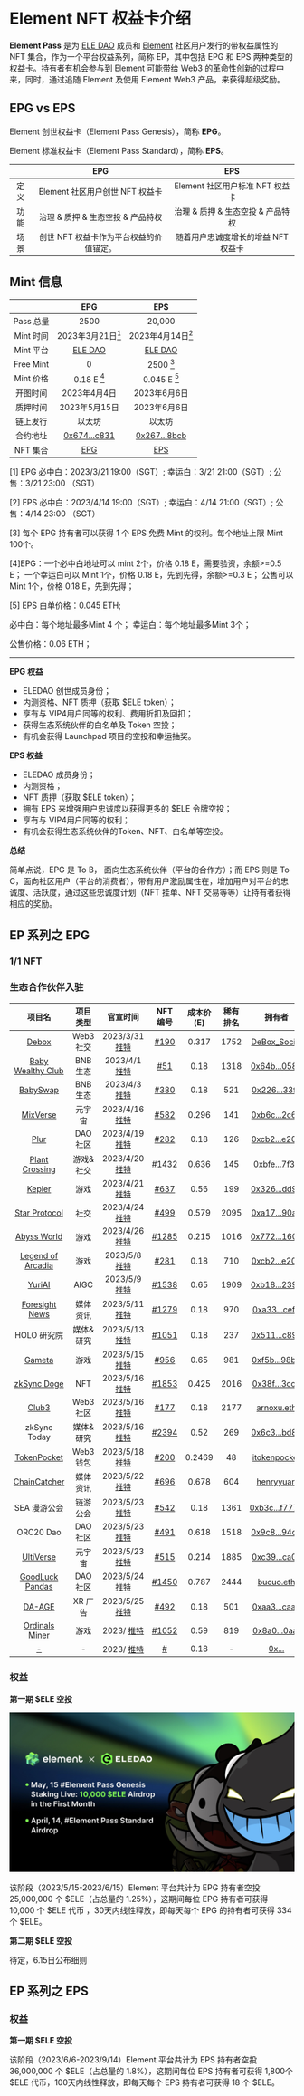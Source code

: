 # Element NFT 权益卡介绍 
**Element Pass** 是为 [ELE DAO](https://eledao.io) 成员和 [Element](https://element.market) 社区用户发行的带权益属性的 NFT 集合，作为一个平台权益系列，简称 EP，其中包括 EPG 和 EPS 两种类型的权益卡。持有者有机会参与到 Element 可能带给 Web3 的革命性创新的过程中来，同时，通过追随 Element 及使用 Element Web3 产品，来获得超级奖励。
## EPG vs EPS
Element 创世权益卡（Element Pass Genesis），简称 **EPG**。


Element 标准权益卡（Element Pass Standard），简称 **EPS**。


||EPG|EPS|
|:--:|:--:|:--:|
|定义|Element 社区用户创世 NFT 权益卡|Element 社区用户标准 NFT 权益卡|
|功能|治理 & 质押 & 生态空投 & 产品特权|治理 & 质押 & 生态空投 & 产品特权|
|场景|创世 NFT 权益卡作为平台权益的价值锚定。|随着用户忠诚度增长的增益 NFT 权益卡|


## Mint 信息

||EPG|EPS|
|:--:|:--:|:--:|
|Pass 总量|2500|20,000|
|Mint 时间|2023年3月21日[<sup>1</sup>](#desc)|2023年4月14日[<sup>2</sup>](#desc)|
|Mint 平台|[ELE DAO](https://eledao.io)|[ELE DAO](https://eledao.io)|
|Free Mint|0|2500 [<sup>3</sup>](#desc)|
|Mint 价格|0.18 E [<sup>4</sup>](#desc)|0.045 E [<sup>5</sup>](#desc)|
|开图时间|2023年4月4日|2023年6月6日|
|质押时间|2023年5月15日|2023年6月6日|
|链上发行|以太坊|以太坊|
|合约地址|[0x674...c831](https://etherscan.io/address/0x67405cadb820c2d89b8d6da3e42ef6a39089c831)|[0x267...8bcb](https://etherscan.io/address/0x2675616c14eb3f56db556c1ff95aaf2a19c88bcb)|
|NFT 集合|[EPG](https://element.market/collections/element-pass-genesis)|[EPS](https://element.market/collections/element-pass-standard)|


<div id="desc"></div>

[1] 
EPG 必中白：2023/3/21 19:00（SGT）; 幸运白：3/21 21:00（SGT）; 公售：3/21 23:00 （SGT）

[2] EPS 必中白：2023/4/14 19:00（SGT）; 幸运白：4/14 21:00（SGT）; 公售：4/14 23:00 （SGT）

[3] 每个 EPG 持有者可以获得 1 个 EPS 免费 Mint 的权利。每个地址上限 Mint 100个。

[4]EPG：一个必中白地址可以 mint 2个，价格 0.18 E，需要验资，余额>=0.5 E；
一个幸运白可以 Mint 1个，价格 0.18 E，先到先得，余额>=0.3 E；
公售可以 Mint 1个，价格 0.18 E，先到先得；

[5] EPS 白单价格：0.045 ETH; 

必中白：每个地址最多Mint 4 个；
幸运白：每个地址最多Mint 3个；

公售价格：0.06 ETH；


***

**EPG 权益**

- ELEDAO 创世成员身份；
- 内测资格、NFT 质押（获取 $ELE token）；
- 享有与 VIP4用户同等的权利、费用折扣及回扣；
- 获得生态系统伙伴的白名单及 Token 空投；
- 有机会获得 Launchpad 项目的空投和幸运抽奖。

**EPS 权益**

- ELEDAO 成员身份；
- 内测资格；
- NFT 质押（获取 $ELE token）；
- 拥有 EPS 来增强用户忠诚度以获得更多的 $ELE 令牌空投；
- 享有与 VIP4用户同等的权利；
- 有机会获得生态系统伙伴的Token、NFT、白名单等空投。 

**总结**

简单点说，EPG 是 To B， 面向生态系统伙伴（平台的合作方）；而 EPS 则是 To C，面向社区用户（平台的消费者），带有用户激励属性在，增加用户对平台的忠诚度、活跃度，通过这些忠诚度计划（NFT 挂单、NFT 交易等等）让持有者获得相应的奖励。


## EP 系列之 EPG


### 1/1 NFT


### 生态合作伙伴入驻

|项目名|项目类型|官宣时间| NFT 编号| 成本价(E)|稀有排名|拥有者|
|:--:|:--:|:--:|:--:|:--:|:--:|:--:|
|[Debox](https://debox.pro/)|Web3 社交|2023/3/31 [推特](https://twitter.com/DeBox_Social/status/1641707256919265280?s=20)|[#190](https://element.market/assets/ethereum/0x67405cadb820c2d89b8d6da3e42ef6a39089c831/190)|0.317|1752|[DeBox_Social](https://element.market/account/0x36ff2468daa79f52d88d7359a631cf7ab4bdc8bb)|
|[Baby Wealthy Club](https://babywealthyclub.com/)|BNB 生态|2023/4/1 [推特](https://twitter.com/BabyWealthyClub/status/1642055523674771461?s=20)|[#51](https://element.market/assets/ethereum/0x67405cadb820c2d89b8d6da3e42ef6a39089c831/51)|0.18|1318|[0x64b...0587](https://element.market/account/0x64bbd415477825825602373232121a3034a20587)|
|[BabySwap](https://home.babyswap.finance/)|BNB 生态|2023/4/3 [推特](https://twitter.com/babyswap_bsc/status/1642845900551909376?s=20)|[#380](https://element.market/assets/ethereum/0x67405cadb820c2d89b8d6da3e42ef6a39089c831/380)|0.18|521|[0x226...33f0](https://element.market/account/0x226139dcf98fef608f1fa0edebd6f799f3df33f0)|
|[MixVerse](https://www.mixverse.com/)|元宇宙|2023/4/16 [推特](https://twitter.com/Mixverse_/status/1647525243404316673?s=20)|[#582](https://element.market/assets/ethereum/0x67405cadb820c2d89b8d6da3e42ef6a39089c831/582)|0.296|141|[0xb6c...2c69](https://element.market/account/0xb6c185420522005efb2be3172bd1ac30b9a12c69)|
|[Plur](https://plur.io/)|DAO 社区|2023/4/19 [推特](https://twitter.com/PLUR_DAO/status/1648662230064582657?s=20)|[#282](https://element.market/assets/ethereum/0x67405cadb820c2d89b8d6da3e42ef6a39089c831/282)|0.18|126|[0xcb2...e204](https://element.market/account/0xcb2fdb77c60bb4aad4ed71804fc403f1e650e204)|
|[Plant Crossing](https://plant-crossing.com/)|游戏&社交|2023/4/20 [推特](https://twitter.com/PlantCrossing22/status/1648951116728791042?s=20)|[#1432](https://element.market/assets/ethereum/0x67405cadb820c2d89b8d6da3e42ef6a39089c831/1432)|0.636|145|[0xbfe...7f3e](https://element.market/account/0xbfe1851d851700d64b0c4cfdeb5fff1b88ab7f3e)|
|[Kepler](https://kepler.homes/)|游戏|2023/4/21 [推特](https://twitter.com/KeplerHomes/status/1649319423252254720?s=20)|[#637](https://element.market/assets/ethereum/0x67405cadb820c2d89b8d6da3e42ef6a39089c831/637)|0.56|199|[0x326...dd99](https://element.market/account/0x326b0a86e6fe24d781f3779191ec8c42bd2ddd99)|
|[Star Protocol](https://star.co/)|社交|2023/4/24 [推特](https://twitter.com/star_protocol/status/1650412888136495105?s=20)|[#499](https://element.market/assets/ethereum/0x67405cadb820c2d89b8d6da3e42ef6a39089c831/499)|0.579|2095|[0xa17...90a5](https://element.market/account/0xa17abe4b6fc3023521da65581424ce35a9d290a5)|
|[Abyss World](https://www.abyssworld.games/)|游戏|2023/4/26 [推特](https://twitter.com/AbyssWorldHQ/status/1651107460181295104?s=20)|[#1285](https://element.market/assets/ethereum/0x67405cadb820c2d89b8d6da3e42ef6a39089c831/1285)|0.215|1016|[0x772...1604](https://element.market/account/0x772ce7aa48558e8e31878fe79890d38f857f1604)|
|[Legend of Arcadia](https://legendofarcadia.io/)|游戏|2023/5/8 [推特](https://twitter.com/LegendofArcadia/status/1655551297880481792?s=20)|[#281](https://element.market/assets/ethereum/0x67405cadb820c2d89b8d6da3e42ef6a39089c831/281)|0.18|710|[0xcb2...e204](https://element.market/account/0xcb2fdb77c60bb4aad4ed71804fc403f1e650e204)|
|[YuriAI](http://yuri-ai.com)|AIGC|2023/5/9 [推特](https://twitter.com/YuriAI_Official/status/1655868292949774337?s=20)|[#1538](https://element.market/assets/ethereum/0x67405cadb820c2d89b8d6da3e42ef6a39089c831/1538)|0.65|1909|[0xb18...2393](https://element.market/account/0xb189f02e4a75fdff156ed077a6597d74349d2393)|
|[Foresight News](https://foresightnews.pro)|媒体资讯|2023/5/11 [推特](https://twitter.com/Foresight_News/status/1656570041381552132?s=20)|[#1279](https://element.market/assets/ethereum/0x67405cadb820c2d89b8d6da3e42ef6a39089c831/1279)|0.18|970|[0xa33...cef1](https://element.market/account/0xa331a3bafb586a4d65dce579f220dfbd5ac8cef1)|
|HOLO 研究院|媒体&研究|2023/5/13 [推特](https://twitter.com/holoinst/status/1657390416923344899?s=20)|[#1051](https://element.market/assets/ethereum/0x67405cadb820c2d89b8d6da3e42ef6a39089c831/1051)|0.18|237|[0x511...c89d](https://element.market/account/0x511b85366451f24d998a7cabeb590a7f6465c89d)|
|[Gameta](https://www.gameta.pro)|游戏|2023/5/15 [推特](https://twitter.com/Gameta_Official/status/1658079789591277572?s=20)|[#956](https://element.market/assets/ethereum/0x67405cadb820c2d89b8d6da3e42ef6a39089c831/956)|0.65|981|[0xf5b...98b2](https://element.market/account/0xf5b46f33f41b1a020d0bbbfcda9c0e93cb3598b2)|
|[zkSync Doge](http://zkdoge.org/)|NFT|2023/5/16 [推特](https://twitter.com/zksync_doge/status/1658356643669889025?s=20)|[#1853](https://element.market/assets/ethereum/0x67405cadb820c2d89b8d6da3e42ef6a39089c831/1853)|0.425|2016|[0x38f...3cc0](https://element.market/account/0x38fc3840f17b444d8a7a954ae70cd276d12e3cc0)|
|[Club3](https://www.club3.xyz/)|Web3 社区|2023/5/16 [推特](https://twitter.com/club3xyz/status/1658380414380285957?s=20)|[#177](https://element.market/assets/ethereum/0x67405cadb820c2d89b8d6da3e42ef6a39089c831/177)|0.18|2177|[arnoxu.eth](https://element.market/account/0x4ff992f801a4b363bff45961f87859777646638c)|
|zkSync Today|媒体&研究|2023/5/16 [推特](https://twitter.com/zkSyncToday_/status/1658419199071617025?s=20)|[#2394](https://element.market/assets/ethereum/0x67405cadb820c2d89b8d6da3e42ef6a39089c831/)|0.52|269|[0x6c3...bd87](https://element.market/account/0x6c34193ac410a7aa920d6c4f9176434dc8debd87)|
|[TokenPocket](https://www.tokenpocket.pro/)|Web3 钱包|2023/5/18 [推特](https://twitter.com/TokenPocket_TP/status/1659073614547755009?s=20)|[#200](https://element.market/assets/ethereum/0x67405cadb820c2d89b8d6da3e42ef6a39089c831/200)|0.2469|48|[itokenpocket](https://element.market/account/0x7a5dcacc92c7e15d61fad56c67d2edd001d142b7)|
|[ChainCatcher](https://www.chaincatcher.com/)|媒体资讯|2023/5/22 [推特](https://twitter.com/ChainCatcher_/status/1660566227646033921?s=20)|[#696](https://element.market/assets/ethereum/0x67405cadb820c2d89b8d6da3e42ef6a39089c831/696)|0.678|604|[henryyuan](https://element.market/account/0x3f24c2f6a72454afe497f54e6a18b46ed5045dee)|
|SEA 漫游公会|链游公会|2023/5/23 [推特](https://twitter.com/SNEBtongxuehui/status/1660876529486942209?s=20)|[#542](https://element.market/assets/ethereum/0x67405cadb820c2d89b8d6da3e42ef6a39089c831/542)|0.18|1361|[0xb3c...f7777](https://element.market/account/0xb3c3eb6f25dfa70c5111381b9e7a8cd0e40ff777)|
|ORC20 Dao|DAO 社区|2023/5/23 [推特](https://twitter.com/Ordinals_Orc20/status/1660916076870533120?s=20)|[#491](https://element.market/assets/ethereum/0x67405cadb820c2d89b8d6da3e42ef6a39089c831/491)|0.618|1518|[0x9c8...94d6](https://element.market/account/0x9c8337039978ec35b6b25985ddcbb25dde9e94d6)|
|[UltiVerse](https://www.ultiverse.io)|元宇宙|2023/5/23 [推特](https://twitter.com/UltiverseDAO/status/1661027608681930753?s=20)|[#515](https://element.market/assets/ethereum/0x67405cadb820c2d89b8d6da3e42ef6a39089c831/515)|0.214|1885|[0xc39...ca0c](https://element.market/account/0xc39dd31c41b136a6e9e5cdb5afca7c2b1b0dca0c)|
|[GoodLuck Pandas](https://goodluckpandas.com/)|DAO 社区|2023/5/24 [推特](https://twitter.com/GoodLuckPandas/status/1661269795348819968?s=20)|[#1450](https://element.market/assets/ethereum/0x67405cadb820c2d89b8d6da3e42ef6a39089c831/1450)|0.787|2444|[bucuo.eth](https://element.market/account/0xf743a6bf3a86398b6ab1ee1af603907acd89f1d9)|
|[DA-AGE](https://www.da-age.io/)|XR 广告|2023/5/25 [推特](https://twitter.com/DA_AGE_CN/status/1661595974517796864?s=20)|[#492](https://element.market/assets/ethereum/0x67405cadb820c2d89b8d6da3e42ef6a39089c831/492)|0.18|501|[0xaa3...caa2](https://element.market/account/0xaa3848013ccc561237abaf33b6f3562cd98acaa2)|
|[Ordinals Miner](https://www.ordminer.io/)|游戏|2023/ [推特](https://twitter.com/OrdMiner_BRC20/status/1665622581980938242?s=20)|[#1052](https://element.market/assets/ethereum/0x67405cadb820c2d89b8d6da3e42ef6a39089c831/1052)|0.59|819|[0x8a0...0aaf](https://element.market/account/0x8a0795e1982d78ce96cf7cc6160f34dd33d60aaf)|
|[-]()|-|2023/ [推特](-)|[#](https://element.market/assets/ethereum/0x67405cadb820c2d89b8d6da3e42ef6a39089c831/)|0.18|-|[0x...]()|

### 权益

**第一期 $ELE 空投**

![第一期 $ELE 空投](./assets/epg/EPG-Airdrop-ELE-1.jpeg)

该阶段（2023/5/15-2023/6/15）Element 平台共计为 EPG 持有者空投 25,000,000 个 $ELE（占总量的 1.25%），这期间每位 EPG 持有者可获得 10,000 个 $ELE 代币 ，30天内线性释放，即每天每个 EPG 的持有者可获得 334 个 $ELE。

**第二期 $ELE 空投**

待定，6.15日公布细则


## EP 系列之 EPS

### 权益

**第一期 $ELE 空投**

该阶段（2023/6/6-2023/9/14）Element 平台共计为 EPS 持有者空投 36,000,000 个 $ELE（占总量的 1.8%），这期间每位 EPS 持有者可获得 1,800个 $ELE 代币，100天内线性释放，即每天每个 EPS 持有者可获得 18 个 $ELE。